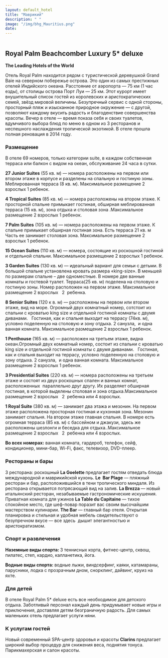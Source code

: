 ```yaml
---
layout: default_hotel
title: "Маврикий"
description: " "
image: "/img/bhg_Mauritius.png"
date: 
---
```



<div id="photo_gallery"><a class="gallery" rel="group" href="/hotels/mauritius/11786/0RRxjpKWGX.jpg" target="_blank" title=""><img src="https://raw.githubusercontent.com/52tour/52tour.github.io/main/hotels/mauritius/11786/_0RRxjpKWGX.jpg" alt=""></a><a class="gallery" rel="group" href="/hotels/mauritius/11786/5Qy8qTD2qw.jpg" target="_blank" title=""><img src="https://raw.githubusercontent.com/52tour/52tour.github.io/main/hotels/mauritius/11786/_5Qy8qTD2qw.jpg" alt=""></a><a class="gallery" rel="group" href="/hotels/mauritius/11786/AKE1s2coOk.jpg" target="_blank" title=""><img src="https://raw.githubusercontent.com/52tour/52tour.github.io/main/hotels/mauritius/11786/_AKE1s2coOk.jpg" alt=""></a><a class="gallery" rel="group" href="/hotels/mauritius/11786/DVTWmawNVf.jpg" target="_blank" title=""><img src="https://raw.githubusercontent.com/52tour/52tour.github.io/main/hotels/mauritius/11786/_DVTWmawNVf.jpg" alt=""></a><a class="gallery" rel="group" href="/hotels/mauritius/11786/FLzMyfaX6e.jpg" target="_blank" title=""><img src="https://raw.githubusercontent.com/52tour/52tour.github.io/main/hotels/mauritius/11786/_FLzMyfaX6e.jpg" alt=""></a><a class="gallery" rel="group" href="/hotels/mauritius/11786/H0SostF9eS.jpg" target="_blank" title=""><img src="https://raw.githubusercontent.com/52tour/52tour.github.io/main/hotels/mauritius/11786/_H0SostF9eS.jpg" alt=""></a><a class="gallery" rel="group" href="/hotels/mauritius/11786/KpxrxcDgcj.jpg" target="_blank" title=""><img src="https://raw.githubusercontent.com/52tour/52tour.github.io/main/hotels/mauritius/11786/_KpxrxcDgcj.jpg" alt=""></a><a class="gallery" rel="group" href="/hotels/mauritius/11786/L8Iuuty0Kq.jpg" target="_blank" title=""><img src="https://raw.githubusercontent.com/52tour/52tour.github.io/main/hotels/mauritius/11786/_L8Iuuty0Kq.jpg" alt=""></a><a class="gallery" rel="group" href="/hotels/mauritius/11786/OkKOZp1pmX.jpg" target="_blank" title=""><img src="https://raw.githubusercontent.com/52tour/52tour.github.io/main/hotels/mauritius/11786/_OkKOZp1pmX.jpg" alt=""></a><a class="gallery" rel="group" href="/hotels/mauritius/11786/QZPSJeoX8V.jpg" target="_blank" title=""><img src="https://raw.githubusercontent.com/52tour/52tour.github.io/main/hotels/mauritius/11786/_QZPSJeoX8V.jpg" alt=""></a><a class="gallery" rel="group" href="/hotels/mauritius/11786/RmXcIS0ytX.jpg" target="_blank" title=""><img src="https://raw.githubusercontent.com/52tour/52tour.github.io/main/hotels/mauritius/11786/_RmXcIS0ytX.jpg" alt=""></a><a class="gallery" rel="group" href="/hotels/mauritius/11786/Rz1ZLQMwz2.jpg" target="_blank" title=""><img src="https://raw.githubusercontent.com/52tour/52tour.github.io/main/hotels/mauritius/11786/_Rz1ZLQMwz2.jpg" alt=""></a><a class="gallery" rel="group" href="/hotels/mauritius/11786/SOHrAgHLdO.jpg" target="_blank" title=""><img src="https://raw.githubusercontent.com/52tour/52tour.github.io/main/hotels/mauritius/11786/_SOHrAgHLdO.jpg" alt=""></a><a class="gallery" rel="group" href="/hotels/mauritius/11786/SvqInaWL84.jpg" target="_blank" title=""><img src="https://raw.githubusercontent.com/52tour/52tour.github.io/main/hotels/mauritius/11786/_SvqInaWL84.jpg" alt=""></a><a class="gallery" rel="group" href="/hotels/mauritius/11786/Uj2zluCxTq.jpg" target="_blank" title=""><img src="https://raw.githubusercontent.com/52tour/52tour.github.io/main/hotels/mauritius/11786/_Uj2zluCxTq.jpg" alt=""></a><a class="gallery" rel="group" href="/hotels/mauritius/11786/YeXlg0t8R9.jpg" target="_blank" title=""><img src="https://raw.githubusercontent.com/52tour/52tour.github.io/main/hotels/mauritius/11786/_YeXlg0t8R9.jpg" alt=""></a><a class="gallery" rel="group" href="/hotels/mauritius/11786/Z4n138SQFr.jpg" target="_blank" title=""><img src="https://raw.githubusercontent.com/52tour/52tour.github.io/main/hotels/mauritius/11786/_Z4n138SQFr.jpg" alt=""></a><a class="gallery" rel="group" href="/hotels/mauritius/11786/bYrTsVm1W7.jpg" target="_blank" title=""><img src="https://raw.githubusercontent.com/52tour/52tour.github.io/main/hotels/mauritius/11786/_bYrTsVm1W7.jpg" alt=""></a><a class="gallery" rel="group" href="/hotels/mauritius/11786/cUd7BYve5T.jpg" target="_blank" title=""><img src="https://raw.githubusercontent.com/52tour/52tour.github.io/main/hotels/mauritius/11786/_cUd7BYve5T.jpg" alt=""></a><a class="gallery" rel="group" href="/hotels/mauritius/11786/efH7FbJZGU.jpg" target="_blank" title=""><img src="https://raw.githubusercontent.com/52tour/52tour.github.io/main/hotels/mauritius/11786/_efH7FbJZGU.jpg" alt=""></a><a class="gallery" rel="group" href="/hotels/mauritius/11786/fQ0EFcqWVx.jpg" target="_blank" title=""><img src="https://raw.githubusercontent.com/52tour/52tour.github.io/main/hotels/mauritius/11786/_fQ0EFcqWVx.jpg" alt=""></a><a class="gallery" rel="group" href="/hotels/mauritius/11786/fRVHKnD7oz.jpg" target="_blank" title=""><img src="https://raw.githubusercontent.com/52tour/52tour.github.io/main/hotels/mauritius/11786/_fRVHKnD7oz.jpg" alt=""></a><a class="gallery" rel="group" href="/hotels/mauritius/11786/pWphuIGfEm.jpg" target="_blank" title=""><img src="https://raw.githubusercontent.com/52tour/52tour.github.io/main/hotels/mauritius/11786/_pWphuIGfEm.jpg" alt=""></a><a class="gallery" rel="group" href="/hotels/mauritius/11786/rqpOcLhI7s.jpg" target="_blank" title=""><img src="https://raw.githubusercontent.com/52tour/52tour.github.io/main/hotels/mauritius/11786/_rqpOcLhI7s.jpg" alt=""></a><a class="gallery" rel="group" href="/hotels/mauritius/11786/sOIlK4whRs.jpg" target="_blank" title=""><img src="https://raw.githubusercontent.com/52tour/52tour.github.io/main/hotels/mauritius/11786/_sOIlK4whRs.jpg" alt=""></a><a class="gallery" rel="group" href="/hotels/mauritius/11786/sVjqhzrLIi.jpg" target="_blank" title=""><img src="https://raw.githubusercontent.com/52tour/52tour.github.io/main/hotels/mauritius/11786/_sVjqhzrLIi.jpg" alt=""></a><a class="gallery" rel="group" href="/hotels/mauritius/11786/thTquBjuaM.jpg" target="_blank" title=""><img src="https://raw.githubusercontent.com/52tour/52tour.github.io/main/hotels/mauritius/11786/_thTquBjuaM.jpg" alt=""></a><a class="gallery" rel="group" href="/hotels/mauritius/11786/thnMmswlah.jpg" target="_blank" title=""><img src="https://raw.githubusercontent.com/52tour/52tour.github.io/main/hotels/mauritius/11786/_thnMmswlah.jpg" alt=""></a><a class="gallery" rel="group" href="/hotels/mauritius/11786/twlmVNPAX4.jpg" target="_blank" title=""><img src="https://raw.githubusercontent.com/52tour/52tour.github.io/main/hotels/mauritius/11786/_twlmVNPAX4.jpg" alt=""></a><a class="gallery" rel="group" href="/hotels/mauritius/11786/wXj55JYILp.jpg" target="_blank" title=""><img src="https://raw.githubusercontent.com/52tour/52tour.github.io/main/hotels/mauritius/11786/_wXj55JYILp.jpg" alt=""></a></div>

<div id="content"><div class="message"><h2>Royal Palm Beachcomber Luxury 5* deluxe</h2><p><b>The Leading Hotels of the World</b></p><p>Отель Royal Palm находится рядом с туристической деревушкой Grand Baie на северном побережье острова. Это один из самых престижных отелей Индийского океана. Расстояние от аэропорта — 75 км (1 час езды), от столицы острова Порт Луи — 25 км. Этот курорт имеет внушительный список гостей из королевских и аристократических семей, звёзд мировой величины. Безупречный сервис с одной стороны, просторный пляж и изысканное природное окружение — с другой, позволяют каждому вкусить радость и благоденствие совершенства красоты. Вечер в отеле — время показа себя и своих туалетов, вдумчивого выбора блюд по меню в одном из 3 ресторанов и неспешного наслаждения тропической экзотикой. В отеле прошла полная реновация в 2014 году.</p><h3>Размещение</h3><p>В отеле 69 номеров, только категории suite, в каждом собственная терраса или балкон с видом на океан, обслуживание 24 часа в сутки.</p><p><b>27 Junior Suites</b> (55 кв. м) — номера расположены на первом или втором этаже в корпусе и разделены на спальную и гостиную зоны. Меблированная терраса (8 кв. м). Максимальное размещение 2 взрослых   1 ребенок.</p><p><b>4 Tropical Suites</b> (85 кв. м) — номера расположены на втором этаже. К просторной спальне примыкает гостиная, обширная меблированная терраса (15 кв. м), зона отдыха и столовая зона .Максимальное размещение 2 взрослых   1 ребенок.</p><p><b>7 Palm Suites</b> (105 кв. м) — номера расположены на первом этаже. К спальне примыкает обширная гостиная зона. Есть терраса 21 кв. м Часть ее занимает столовая зона. Максимальное размещение 2 взрослых   1 ребенок.</p><p><b>15 Ocean Suites </b>(110 кв. м) — номера, состоящие из роскошной гостиной и отдельной спальни. Максимальное размещение 2 взрослых   1 ребенок.</p><p><b>3 Garden Suites</b> (130 кв. м) — идеальный вариант для семьи с детьми. В большой спальне установлена кровать размера «king-size». В меньшей по размерам спальне – две одноместные. В номере две ванные комнаты и гостевой туалет. Терраса(25 кв. м) поделена на столовую и гостиную зоны. Номер расположен на первом этаже. Максимальное размещение 2 взрослых  &nbsp; 2&nbsp; ребенка.</p><p><b>8 Senior Suites</b> (120 к в. м) — расположены на первом или втором этаже, вид на море. Огромный двух комнатный номер, сотстоит из спальни с кроватью king size и отдельной гостиной комнаты с двумя диванами. &nbsp; Гостиная, как и спальня выходит на террасу (74кв. м), условно поделенную на столовую и зону отдыха. 2 санузла,&nbsp; и одна ванная комната. Максимальное размещение 2 взрослых   1 ребенок.</p><p><b>1 Penthouse</b> (165 кв. м) — расположен на третьем этаже, видна океан.Огромный двух комнатный номер, состоит из спальни с кроватью king size и  отдельной гостиной комнаты с двумя диванами. &nbsp; Гостиная, как и спальня  выходит на террасу, условно поделенную на столовую и зону  отдыха. 2 санузла,&nbsp; и одна ванная комната. Максимальное размещение 2  взрослых   1 ребенок.</p><p><b>3 Presidential Suites</b> (220 кв. м) — номера расположены на третьем этаже и состоят из двух роскошных спален и ванных комнат, расположенных &nbsp;параллельно друг другу. Их разделяет обширная гостиная, в которой выделены столовая и зона отдыха.Максимальное размещение 2 взрослых  &nbsp; 2&nbsp; ребенка или 4 взрослых.</p><p><b>1 Royal Suite</b> (380 кв. м) — занимает два этажа и мезонин. На первом этаже расположена просторная гостиная и кухонная зона. Мезонин занимает спальня. На втором этаже главная спальня. В номере есть огромная терраса (85 кв. м) с бассейном и джакузи, здесь же расположены шезлонги и беседка для отдыха..Максимальное размещение 2 взрослых  &nbsp; 2&nbsp; ребенка или 4 взрослых.</p><p><b>Во всех номерах:</b> ванная комната, гардероб, телефон, сейф, кондиционер, мини-бар, Wi-Fi, факс, телевизор, DVD-плеер.</p><h3>Рестораны и бары</h3><p>3 ресторана: роскошный <b>La Goelette </b>предлагает гостям отведать блюда международной и маврикийской кухонь. <b>Le &nbsp;Bar Plage</b> — пляжный ресторан и бар, расположившийся в тени тропического миндаля. Из ресторана открывается потрясающий вид на залив. <b>Lа Brezza </b>— новый итальянский ресторан, незабываемые гастрономические искушения. Приватная комната для ужинов <b>La Table du Capitaine </b>— тихое спокойное место, где шеф-повар поразит вас своим высочайшим мастерством кулинарии. <b>The Bar</b> — главный бар отеля. Открытая планировка и стильная и удобная мебель свидетельствуют о безупречном вкусе — все здесь &nbsp;дышит элегантностью и аристократизмом.</p><h3>Спорт и развлечения</h3><p><b>Наземные виды спорта: </b>3 теннисных корта, фитнес-центр, сквош, пилатес, степ, кардио, калланетика, йога.</p><p><b>Водные виды спорта: </b>водные лыжи, виндсерфинг, каяки, катамараны, парусники, лодка с прозрачным дном, снорклинг, дайвинг, круиз на яхте.</p><h3>Для детей</h3><p>В отеле Royal Palm 5* deluxe есть все необходимое для детского отдыха. Заботливый персонал каждый день придумывает новые игры и приключения, доставляя детям безграничную радость. Для самых маленьких отель предлагает услуги няни.</p><h3>К услугам гостей</h3><p>Новый современный SPA-центр здоровья и красоты <b>Clarins </b>предлагает широкий выбор процедур для снижения веса, поднятия тонуса. Парикмахерская и салон красоты.</p></div>

<br><br><br></div>